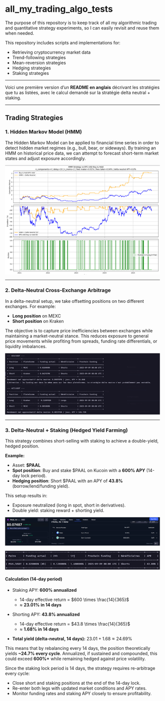 # all_my_trading_algo_tests

The purpose of this repository is to keep track of all my algorithmic trading and quantitative strategy experiments, so I can easily revisit and reuse them when needed.

This repository includes scripts and implementations for:

- Retrieving cryptocurrency market data
- Trend-following strategies
- Mean-reversion strategies
- Hedging strategies
- Staking strategies

---

Voici une première version d’un **README en anglais** décrivant les stratégies que tu as listées, avec le calcul demandé sur la stratégie delta neutral + staking.

---

## Trading Strategies

### 1. Hidden Markov Model (HMM)

The Hidden Markov Model can be applied to financial time series in order to detect hidden market regimes (e.g., bull, bear, or sideways).
By training an HMM on historical price data, we can attempt to forecast short-term market states and adjust exposure accordingly.

![HMM Example](./public/backtest_hmm_simple.png)

---

### 2. Delta-Neutral Cross-Exchange Arbitrage

In a delta-neutral setup, we take offsetting positions on two different exchanges.
For example:

* **Long position** on MEXC
* **Short position** on Kraken

The objective is to capture price inefficiencies between exchanges while maintaining a market-neutral stance.
This reduces exposure to general price movements while profiting from spreads, funding rate differentials, or liquidity imbalances.

![Delta neutral cross CEX Example](./public/delta_neutral_cross_CEX.png)

---

### 3. Delta-Neutral + Staking (Hedged Yield Farming)

This strategy combines short-selling with staking to achieve a double-yield, hedged position.

**Example:**

* Asset: **\$PAAL**
* **Spot position**: Buy and stake \$PAAL on Kucoin with a **600% APY** (14-day lock period).
* **Hedging position**: Short \$PAAL with an APY of **43.8%** (borrow/lend/funding yield).

This setup results in:

* Exposure neutralized (long in spot, short in derivatives).
* Double yield: staking reward + shorting yield.

![PAAL APY Example](./public/APY_kucoin.png)

![PAAL short Example](./public/paal_short.png)

#### Calculation (14-day period)

* Staking APY: **600% annualized**

  * 14-day effective return = $600 \times \frac{14}{365}$
  * ≈ **23.01% in 14 days**

* Shorting APY: **43.8% annualized**

  * 14-day effective return = $43.8 \times \frac{14}{365}$
  * ≈ **1.68% in 14 days**

* **Total yield (delta-neutral, 14 days):**
  $23.01 + 1.68 ≈ 24.69$%

This means that by rebalancing every 14 days, the position theoretically yields **\~24.7% every cycle**.
Annualized, if sustained and compounded, this could exceed **600%+** while remaining hedged against price volatility.

Since the staking lock period is 14 days, the strategy requires re-arbitrage every cycle:

* Close short and staking positions at the end of the 14-day lock.
* Re-enter both legs with updated market conditions and APY rates.
* Monitor funding rates and staking APY closely to ensure profitability.
